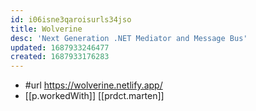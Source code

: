 ```yaml
---
id: i06isne3qaroisurls34jso
title: Wolverine
desc: 'Next Generation .NET Mediator and Message Bus'
updated: 1687933246477
created: 1687933176283
---
```


- #url https://wolverine.netlify.app/
- [[p.workedWith]] [[prdct.marten]]